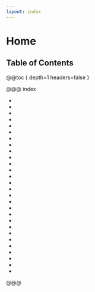 ```yaml
---
layout: index
---
```

# Home

## Table of Contents

@@toc { depth=1 headers=false }

@@@ index
 
* [ ](android/index.md)
* [ ](aws/index.md)
* [ ](chef/index.md)
* [ ](crypto/index.md)
* [ ](docker/index.md)
* [ ](english/index.md)
* [ ](git/index.md)
* [ ](gitolite/index.md)
* [ ](octave/index.md)
* [ ](hadoop/index.md)
* [ ](haproxy/index.md)
* [ ](haskell/index.md)
* [ ](httpd/index.md)
* [ ](java/index.md)
* [ ](machine_learning/index.md)
* [ ](mahout/index.md)
* [ ](math/index.md)
* [ ](mysql/index.md)
* [ ](oracle/index.md)
* [ ](pgsql/index.md)
* [ ](play/index.md)
* [ ](postfix/index.md)
* [ ](rails3/index.md)
* [ ](rbenv/index.md)
* [ ](rvm/index.md)
* [ ](sbt/index.md)
* [ ](vagrant/index.md)
* [ ](virtualbox/index.md)

@@@
